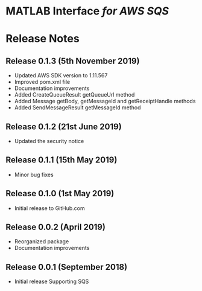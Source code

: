 # MATLAB Interface *for AWS SQS*
# Release Notes

## Release 0.1.3 (5th November 2019)
* Updated AWS SDK version to 1.11.567
* Improved pom.xml file
* Documentation improvements
* Added CreateQueueResult getQueueUrl method
* Added Message getBody, getMessageId and getReceiptHandle methods
* Added SendMessageResult getMessageId method

## Release 0.1.2 (21st June 2019)
* Updated the security notice

## Release 0.1.1 (15th May 2019)
* Minor bug fixes

## Release 0.1.0 (1st May 2019)
* Initial release to GitHub.com

## Release 0.0.2 (April 2019)
* Reorganized package
* Documentation improvements

## Release 0.0.1 (September 2018)
* Initial release Supporting SQS

[//]: #  (Copyright 2019 The MathWorks, Inc.)
